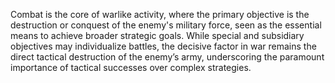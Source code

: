 Combat is the core of warlike activity, where the primary objective is the destruction or conquest of the enemy's military force, seen as the essential means to achieve broader strategic goals. While special and subsidiary objectives may individualize battles, the decisive factor in war remains the direct tactical destruction of the enemy’s army, underscoring the paramount importance of tactical successes over complex strategies.
